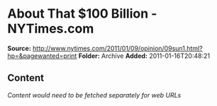 # About That $100 Billion - NYTimes.com

**Source:** http://www.nytimes.com/2011/01/09/opinion/09sun1.html?hp=&pagewanted=print
**Folder:** Archive
**Added:** 2011-01-16T20:48:21




## Content
*Content would need to be fetched separately for web URLs*
